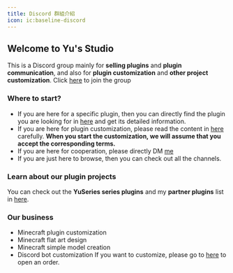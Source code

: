 ```yaml
---
title: Discord 群組介紹
icon: ic:baseline-discord
---
```


## Welcome to Yu's Studio
This is a Discord group mainly for **selling plugins** and **plugin communication**, and also for **plugin customization** and **other project customization**.
Click [here](https://discord.com/invite/SzPBHGttaR) to join the group

### Where to start?
- If you are here for a specific plugin, then you can directly find the plugin you are looking for in [here](https://discord.com/channels/1166519479379963924/1242560567563259956) and get its detailed information.
- If you are here for plugin customization, please read the content in [here](https://discord.com/channels/1166519479379963924/1318249452443664404) carefully. **When you start the customization, we will assume that you accept the corresponding terms.**
- If you are here for cooperation, please directly DM [me](https://discord.com/users/1092505635767205948)
- If you are just here to browse, then you can check out all the channels.

### Learn about our plugin projects
You can check out the **YuSeries series plugins** and my **partner plugins** list in [here](https://discord.com/channels/1166519479379963924/1242560567563259956).

### Our business
- Minecraft plugin customization
- Minecraft flat art design
- Minecraft simple model creation
- Discord bot customization
If you want to customize, please go to [here](https://discord.com/channels/1166519479379963924/1166856033134710804) to open an order.
